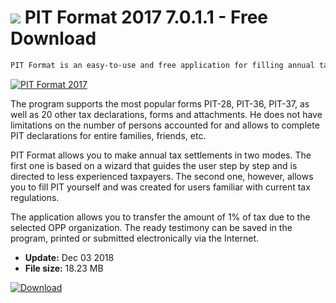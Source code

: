# ![](https://cdn.softexe.net/static/icon/win.gif) PIT Format 2017 7.0.1.1 - Free Download

```sh
PIT Format is an easy-to-use and free application for filling annual tax returns (PIT) and sending them electronically to the indicated Tax Office.
```
[![PIT Format 2017](https://gallery.dpcdn.pl/imgc/Tools/80792/g_-_420x350_1.5_-_xc56573e5-ca0c-4021-8a01-f07f2e117477.png)](https://softexe.net/win/business/home-accounting/pit-format-2017:aecb.html)

The program supports the most popular forms PIT-28, PIT-36, PIT-37, as well as 20 other tax declarations, forms and attachments. He does not have limitations on the number of persons accounted for and allows to complete PIT declarations for entire families, friends, etc.
 
 PIT Format allows you to make annual tax settlements in two modes. The first one is based on a wizard that guides the user step by step and is directed to less experienced taxpayers. The second one, however, allows you to fill PIT yourself and was created for users familiar with current tax regulations.
 
 The application allows you to transfer the amount of 1% of tax due to the selected OPP organization. The ready testimony can be saved in the program, printed or submitted electronically via the Internet.


- **Update:** Dec 03 2018
- **File size:** 18.23 MB

[![Download](https://cdn.softexe.net/static/img/download.png)](https://softexe.net/win/business/home-accounting/pit-format-2017:aecb.html)

